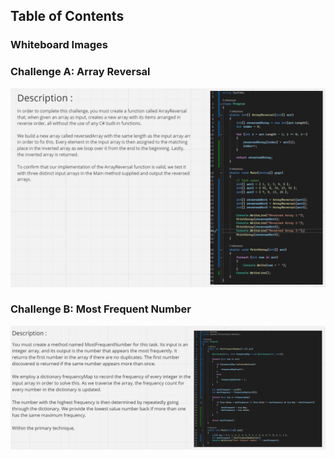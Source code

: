 ## Table of Contents

### Whiteboard Images

### Challenge A: Array Reversal
![Array Reversal Whiteboard](../whiteboard-challenges//assets/Array%20Reversal.PNG)

### Challenge B: Most Frequent Number
![Most Frequent Number Whiteboard](../whiteboard-challenges/assets/Most%20Frequent%20Number.PNG)
